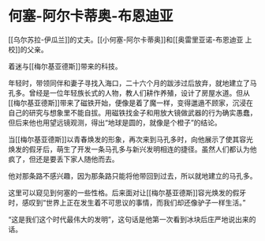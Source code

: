 # 何塞-阿尔卡蒂奥-布恩迪亚

[[乌尔苏拉-伊瓜兰]]的丈夫。[[小何塞-阿尔卡蒂奥]]和[[奥雷里亚诺-布恩迪亚 上校]]的父亲。

着迷与[[梅尔基亚德斯]]带来的科技。

年轻时，带领同伴和妻子寻找入海口，二十六个月的跋涉过后放弃，就地建立了马孔多。曾经是一位年轻族长式的人物，教人们耕作养殖，设计了房屋水道。但从[[梅尔基亚德斯]]带来了磁铁开始，便像是着了魔一样，变得邋遢不顾家，沉浸在自己的研究与想象里不能自拔。用磁铁找金子和用放大镜做武器的行为确实愚蠢，但后来他也用望远镜观测，得出“地球是圆的，就像是个橙子”的结论。

当[[梅尔基亚德斯]]以青春焕发的形象，再次来到马孔多时，向他展示了使其容光焕发的假牙后，萌生了开发一条马孔多与新兴发明相连的捷径。虽然人们都认为他疯了，但还是要丢下家人随他而去。

他对那条路不感兴趣，因为那条路只能将他带回到过去，所以就地建立的马孔多。

这里可以窥见到何塞的一些性格。后来面对让[[梅尔基亚德斯]]容光焕发的假牙时，感叹到“世界上正在发生着不可思议的事情，而我们却还像驴子一样生活。”

“这是我们这个时代最伟大的发明”，这句话是他第一次看到冰块后庄严地说出来的话。